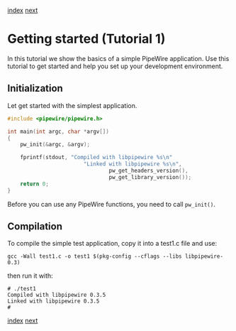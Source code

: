 [index](tutorial-index.md)  [next](tutorial2.md)

# Getting started (Tutorial 1)

In this tutorial we show the basics of a simple PipeWire application.
Use this tutorial to get started and help you set up your development
environment.

## Initialization

Let get started with the simplest application.

```c
#include <pipewire/pipewire.h>                                                  

int main(int argc, char *argv[])
{
	pw_init(&argc, &argv);

	fprintf(stdout, "Compiled with libpipewire %s\n"
                        "Linked with libpipewire %s\n",
                                pw_get_headers_version(),
                                pw_get_library_version());
	return 0;
}
```

Before you can use any PipeWire functions, you need to call `pw_init()`.

## Compilation

To compile the simple test application, copy it into a test1.c file and
use:

```
gcc -Wall test1.c -o test1 $(pkg-config --cflags --libs libpipewire-0.3)
```

then run it with:

```
# ./test1
Compiled with libpipewire 0.3.5
Linked with libpipewire 0.3.5
#
```

[index](tutorial-index.md)  [next](tutorial2.md)

